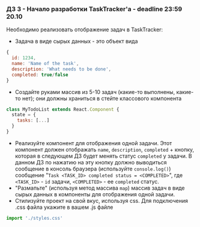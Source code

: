 ### **ДЗ 3 - Начало разработки TaskTracker'a** - deadline 23:59 20.10

Необходимо реализовать отображение задач в TaskTracker:

* Задача в виде сырых данных - это объект вида
```jsx
{
  id: 1234,
  name: 'Name of the task',
  description: 'What needs to be done',
  completed: true/false
}
```
* Создайте руками массив из 5-10 задач (какие-то выполнены, какие-то нет); они должны храниться в стейте классового компонента
```jsx
class MyTodoList extends React.Component {
  state = {
    tasks: [...]
  }
}
```
* Реализуйте компонент для отображения одной задачи. Этот компонент должен отображать `name`, `description`, `completed` + кнопку, которая в следующем ДЗ будет менять статус `completed` у задачи. В данном ДЗ по нажатию на эту кнопку должно выводиться сообщение в консоль браузера (используйте `console.log()`) сообщение "`Task <TASK_ID> completed status = <COMPLETED>`", где `<TASK_ID>` - `id` задачи, `<COMPLETED>` - ее `completed` статус.
* "Размапьте" (используя метод массива `map`) массив задач в виде сырых данных в компоненты для отображения одной задачи.
* Стилизуйте проект на свой вкус, используя css. Для подключения .css файла укажите в вашем .js файле
```jsx
import './styles.css'
```
